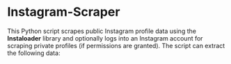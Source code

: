 # Instagram-Scraper
This Python script scrapes public Instagram profile data using the **Instaloader** library and optionally logs into an Instagram account for scraping private profiles (if permissions are granted). The script can extract the following data:
